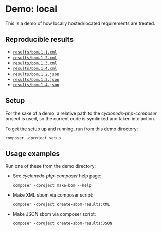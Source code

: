# Demo: local

This is a demo of how locally hosted/located requirements are treated.

## Reproducible results

* [`results/bom.1.1.xml`](results/bom.1.1.xml)
* [`results/bom.1.2.xml`](results/bom.1.2.xml)
* [`results/bom.1.3.xml`](results/bom.1.3.xml)
* [`results/bom.1.4.xml`](results/bom.1.4.xml)
* [`results/bom.1.2.json`](results/bom.1.2.json)
* [`results/bom.1.3.json`](results/bom.1.3.json)
* [`results/bom.1.4.json`](results/bom.1.4.json)

## Setup

For the sake of a demo, a relative path to the *cyclonedx-php-composer* project is used,
so the current code is symlinked and taken into action.

To get the setup up and running, run from this demo directory:

```shell
composer -dproject setup
```

## Usage examples

Run one of these from the demo directory:

* See *cyclonedx-php-composer* help page:

  ```shell
  composer -dproject make-bom --help 
  ```

* Make XML sbom via composer script:

  ```shell
  composer -dproject create-sbom-results:XML
  ```

* Make JSON sbom via composer script:

  ```shell
  composer -dproject create-sbom-results:JSON
  ```

